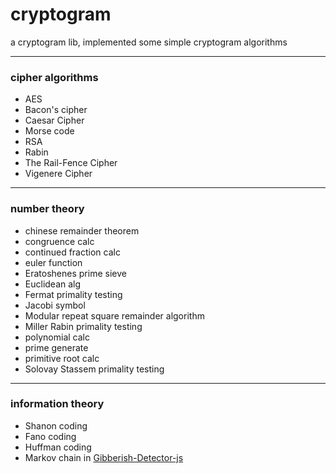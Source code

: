 # cryptogram

a cryptogram lib, implemented some simple cryptogram algorithms

---

### cipher algorithms

* AES
* Bacon's cipher
* Caesar Cipher
* Morse code
* RSA
* Rabin
* The Rail-Fence Cipher
* Vigenere Cipher

---

### number theory

* chinese remainder theorem
* congruence calc
* continued fraction calc
* euler function
* Eratoshenes prime sieve
* Euclidean alg
* Fermat primality testing
* Jacobi symbol
* Modular repeat square remainder algorithm
* Miller Rabin primality testing
* polynomial calc
* prime generate
* primitive root calc
* Solovay Stassem primality testing

---

### information theory

* Shanon coding
* Fano coding
* Huffman coding
* Markov chain in [Gibberish-Detector-js](https://github.com/LyleMi/Gibberish-Detector-js)